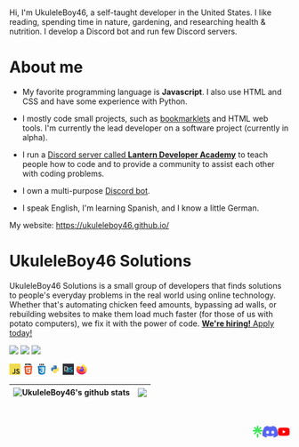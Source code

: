 <br/>

Hi, I'm UkuleleBoy46, a self-taught developer in the United States. I like reading, spending time in nature, gardening, and researching health & nutrition. I develop a Discord bot and run few Discord servers.

# About me

- My favorite programming language is **Javascript**. I also use HTML and CSS and have some experience with Python.

- I mostly code small projects, such as [bookmarklets](https://github.com/UkuleleBoy46/Bookmarklets/) and HTML web tools. I'm currently the lead developer on a software project (currently in alpha).

- I run a [Discord server called **Lantern Developer Academy**](https://discord.gg/QQQRBNDj9b) to teach people how to code and to provide a community to assist each other with coding problems.

- I own a multi-purpose [Discord bot](https://discord.com/oauth2/authorize?client_id=989897952841572470&scope=applications.commands%20bot&permissions=8).

- I speak English, I'm learning Spanish, and I know a little German.

My website: https://ukuleleboy46.github.io/
# UkuleleBoy46 Solutions
UkuleleBoy46 Solutions is a small group of developers that finds solutions to people's everyday problems in the real world using online technology. Whether that's automating chicken feed amounts, bypassing ad walls, or rebuilding websites to make them load much faster (for those of us with potato computers), we fix it with the power of code. [**We're hiring!** Apply today!](https://github.com/UkuleleBoy46/UkuleleBoy46/blob/main/UkuleleBoy46%20Solutions.md)

  <a href=https://discord.gg/QQQRBNDj9b target="_blank"><img width="30%" src="https://discord.com/api/guilds/979488797358166056/widget.png?style=banner4"></img></a> <a href="https://discord.gg/4cwhqXX99R" target="_blank"><img width="30%" src="https://discord.com/api/guilds/990262032072847362/widget.png?style=banner4"></img></a> <a href=https://discord.gg/pnMt2CHTunb target="_blank"><img width="30%" src="https://discord.com/api/guilds/1001574385414570014/widget.png?style=banner4"></img></a>

<code><img height="20" alt="javascript" src="https://raw.githubusercontent.com/github/explore/80688e429a7d4ef2fca1e82350fe8e3517d3494d/topics/javascript/javascript.png"></code>
<code><img height="20" alt="javascript" src="https://raw.githubusercontent.com/github/explore/80688e429a7d4ef2fca1e82350fe8e3517d3494d/topics/html/html.png"></code>
<code><img height="20" alt="javascript" src="https://raw.githubusercontent.com/github/explore/80688e429a7d4ef2fca1e82350fe8e3517d3494d/topics/css/css.png"></code>
<code><img height="20" alt="javascript" src="https://raw.githubusercontent.com/github/explore/80688e429a7d4ef2fca1e82350fe8e3517d3494d/topics/python/python.png"></code>
<code><img height="20" alt="javascript" src="https://raw.githubusercontent.com/github/explore/888aa7196bdda1de09e848148fc5929ccfe49ab6/topics/discord-js/discord-js.png"></code>
<code><img height="20" alt="javascript" src="https://raw.githubusercontent.com/github/explore/728542e0d33f83720614f61923a9cb424264db23/topics/firefox/firefox.png"></code>

| <img align="center" src="https://github-readme-stats.vercel.app/api?username=ukuleleboy46&show_icons=true&include_all_commits=true&hide_border=true&show=prs_merged" alt="UkuleleBoy46's github stats" /></a> | <img align="center" src="https://github-readme-stats.vercel.app/api/top-langs/?username=ukuleleboy46&layout=compact&hide_border=true" /> |
| ------------- | ------------- |

<br />
<br />

<a href="https://www.youtube.com/channel/UCszvBqqYoM4tuGUkncZLUIw">
  <img target="_blank" align="right" alt="UkuleleBoy46 | YouTube" height="21px" src="https://raw.githubusercontent.com/UkuleleBoy46/UkuleleBoy46/ab86b35ec311acf37627a95d95abbf45b59a7739/youtube-logo.svg" />
</a>
<a href="https://discord.com/users/968239139604561951">
  <img target="_blank" align="right" alt="UkuleleBoy46 | Discord (@ukuleleboy46)" height="21px" src="https://raw.githubusercontent.com/UkuleleBoy46/UkuleleBoy46/2bce94bdf4607c6ec9a1bc9973fa05feedafb759/discord-logo.svg" />
<a href="https://linktr.ee/ukuleleboy46">
  <img target="_blank" align="right" alt="UkuleleBoy46 | Linktree" height="21px" src="https://raw.githubusercontent.com/UkuleleBoy46/UkuleleBoy46/516d00d4ff81c4ac6deb2c06b61777b2ec4b01c4/linktree-logo.svg" />
</a>
</a>
